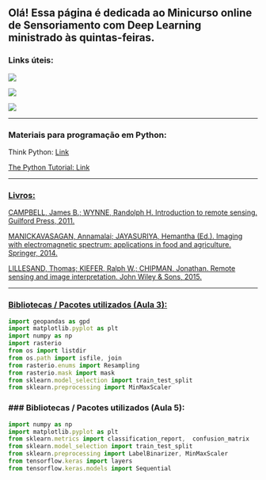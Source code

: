 ## Olá! Essa página é dedicada ao Minicurso online de Sensoriamento com Deep Learning ministrado às quintas-feiras.

### Links úteis:
<a href="https://www.sentinel-hub.com/" target="_blank"><img src="https://img.shields.io/badge/-SentinelHub-%230077B5?style=for-the-badge&logo=lattes&logoColor=white" target="_blank"></a> 

<a href="https://www.sentinel-hub.com/explore/sentinelplayground/" target="_blank"><img src="https://img.shields.io/badge/-Sentinel Playground-%2300?style=for-the-badge&logo=lattes&logoColor=white" target="_blank"></a> 

<a href="https://eos.com/landviewer/" target="_blank"><img src="https://img.shields.io/badge/-EOS LandViewer-%23333?style=for-the-badge&logo=lattes&logoColor=white" target="_blank"></a> 

---
### Materiais para programação em Python:
<p>Think Python: <a href="https://greenteapress.com/wp/think-python/"> Link</p>

<p> The Python Tutorial: <a href="https://docs.python.org/3/tutorial/"> Link</p>
 
---
### Livros:
CAMPBELL, James B.; WYNNE, Randolph H. Introduction to remote sensing. Guilford Press, 2011.

MANICKAVASAGAN, Annamalai; JAYASURIYA, Hemantha (Ed.). Imaging with electromagnetic spectrum: applications in food and agriculture. Springer, 2014.

LILLESAND, Thomas; KIEFER, Ralph W.; CHIPMAN, Jonathan. Remote sensing and image interpretation. John Wiley & Sons, 2015.

---
### Bibliotecas / Pacotes utilizados (Aula 3):
```js
import geopandas as gpd
import matplotlib.pyplot as plt
import numpy as np
import rasterio
from os import listdir
from os.path import isfile, join
from rasterio.enums import Resampling
from rasterio.mask import mask
from sklearn.model_selection import train_test_split
from sklearn.preprocessing import MinMaxScaler 
```

### ### Bibliotecas / Pacotes utilizados (Aula 5):
```js
import numpy as np
import matplotlib.pyplot as plt 
from sklearn.metrics import classification_report,  confusion_matrix
from sklearn.model_selection import train_test_split
from sklearn.preprocessing import LabelBinarizer, MinMaxScaler
from tensorflow.keras import layers
from tensorflow.keras.models import Sequential
```
